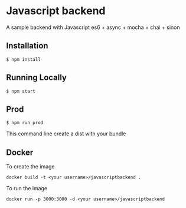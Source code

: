 # Javascript backend

A sample backend with Javascript es6 + async + mocha + chai + sinon

## Installation

```
$ npm install
```

## Running Locally

```
$ npm start
```


## Prod

```
$ npm run prod
```

This command line create a dist with your bundle


## Docker

To create the image
```
docker build -t <your username>/javascriptbackend .
```

To run the image
```
docker run -p 3000:3000 -d <your username>/javascriptbackend
```